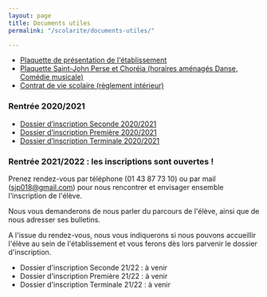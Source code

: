 ```yaml
---
layout: page
title: Documents utiles
permalink: "/scolarite/documents-utiles/"

---
```

* [Plaquette de présentation de l'établissement](/uploads/Plaquette-Ecole-Saint-John-Perse-2019-2020.pdf)
* [Plaquette Saint-John Perse et Choréia (horaires aménagés Danse, Comédie musicale)](/images/Plaquette_SJPC.pdf)
* [Contrat de vie scolaire (règlement intérieur)](/images/Contrat_vie_scolaire_2018_2019.pdf)

### Rentrée 2020/2021

* [Dossier d’inscription Seconde 2020/2021](/images/Dossier%20d'inscription%20Seconde%202020-2021.pdf "Dossier d'inscription Seconde 2020-2021")
* [Dossier d’inscription Première 2020/2021](/images/Dossier%20d'inscription%20Premiere%202020-2021.pdf "Dossier d'inscription Premiere 2020-2021")
* [Dossier d’inscription Terminale 2020/2021](/images/Dossier%20d'inscription%20Terminale%202020-2021.pdf "Dossier d'inscription Terminale 2020-2021")

### Rentrée 2021/2022 : les inscriptions sont ouvertes !

Prenez rendez-vous par téléphone (01 43 87 73 10) ou par mail (sjp018@gmail.com) pour nous rencontrer et envisager ensemble l'inscription de l'élève.

Nous vous demanderons de nous parler du parcours de l'élève, ainsi que de nous adresser ses bulletins.

A l'issue du rendez-vous, nous vous indiquerons si nous pouvons accueillir l'élève au sein de l'établissement et vous ferons dès lors parvenir le dossier d'inscription.

* Dossier d'inscription Seconde 21/22 : à venir
* Dossier d'inscription Première 21/22 : à venir
* Dossier d'inscription Terminale 21/22 : à venir